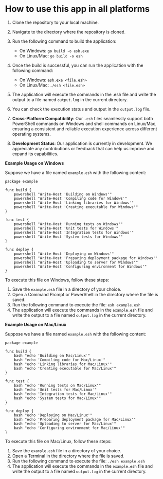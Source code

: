 # How to use this app in all platforms

1. Clone the repository to your local machine.
2. Navigate to the directory where the repository is cloned.
3. Run the following command to build the application:
   - On Windows: `go build -o esh.exe`
   - On Linux/Mac: `go build -o esh`
4. Once the build is successful, you can run the application with the following command:
   - On Windows: `esh.exe <file.esh>`
   - On Linux/Mac: `./esh <file.esh>`
5. The application will execute the commands in the .esh file and write the output to a file named `output.log` in the current directory.
6. You can check the execution status and output in the `output.log` file.

7. **Cross-Platform Compatibility**: Our `.esh` files seamlessly support both PowerShell commands on Windows and shell commands on Linux/Mac, ensuring a consistent and reliable execution experience across different operating systems.

8. **Development Status**: Our application is currently in development. We appreciate any contributions or feedback that can help us improve and expand its capabilities.

**Example Usage on Windows**

Suppose we have a file named `example.esh` with the following content:
```
package example

func build {
    powershell "Write-Host 'Building on Windows'"
    powershell "Write-Host 'Compiling code for Windows'"
    powershell "Write-Host 'Linking libraries for Windows'"
    powershell "Write-Host 'Creating executable for Windows'"
}

func test {
    powershell "Write-Host 'Running tests on Windows'"
    powershell "Write-Host 'Unit tests for Windows'"
    powershell "Write-Host 'Integration tests for Windows'"
    powershell "Write-Host 'System tests for Windows'"
}

func deploy {
    powershell "Write-Host 'Deploying on Windows'"
    powershell "Write-Host 'Preparing deployment package for Windows'"
    powershell "Write-Host 'Uploading to server for Windows'"
    powershell "Write-Host 'Configuring environment for Windows'"
}
```
To execute this file on Windows, follow these steps:

1. Save the `example.esh` file in a directory of your choice.
2. Open a Command Prompt or PowerShell in the directory where the file is saved.
3. Run the following command to execute the file: `esh example.esh`
4. The application will execute the commands in the `example.esh` file and write the output to a file named `output.log` in the current directory.

**Example Usage on Mac/Linux**

Suppose we have a file named `example.esh` with the following content:
```
package example

func build {
    bash "echo 'Building on Mac/Linux'"
    bash "echo 'Compiling code for Mac/Linux'"
    bash "echo 'Linking libraries for Mac/Linux'"
    bash "echo 'Creating executable for Mac/Linux'"
}

func test {
    bash "echo 'Running tests on Mac/Linux'"
    bash "echo 'Unit tests for Mac/Linux'"
    bash "echo 'Integration tests for Mac/Linux'"
    bash "echo 'System tests for Mac/Linux'"
}

func deploy {
    bash "echo 'Deploying on Mac/Linux'"
    bash "echo 'Preparing deployment package for Mac/Linux'"
    bash "echo 'Uploading to server for Mac/Linux'"
    bash "echo 'Configuring environment for Mac/Linux'"
}
```
To execute this file on Mac/Linux, follow these steps:

1. Save the `example.esh` file in a directory of your choice.
2. Open a Terminal in the directory where the file is saved.
3. Run the following command to execute the file: `./esh example.esh`
4. The application will execute the commands in the `example.esh` file and write the output to a file named `output.log` in the current directory.









